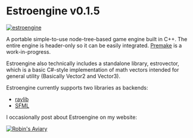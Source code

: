 # Estroengine v0.1.5
[![estroengine](https://robinsaviary.com/gifs/estroengine.gif)](https://blinkies.cafe/?s=0023-trans-pride)

A portable simple-to-use node-tree-based game engine built in C++.
The entire engine is header-only so it can be easily integrated.
[Premake](https://premake.github.io/) is a work-in-progress.

Estroengine also technically includes a standalone library, estrovector, which is a basic C#-style implementation of math vectors intended for general utility (Basically Vector2 and Vector3).

Estroengine currently supports two libraries as backends:
* [raylib](https://www.raylib.com/)
* [SFML](https://www.sfml-dev.org/)


I occasionally post about Estroengine on my website:

[![Robin's Aviary](https://robinsaviary.com/robins-aviary.gif)](https://robinsaviary.com)
